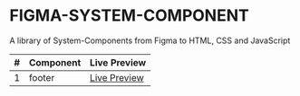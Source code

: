 # FIGMA-SYSTEM-COMPONENT

A library of System-Components from Figma to HTML, CSS and JavaScript

|  #  | Component       | Live Preview                                                                   |
| :-: | :-------------- | :----------------------------------------------------------------------------- |
|  1  | footer       | [Live Preview](https://ikhsannh.github.io/)          |
